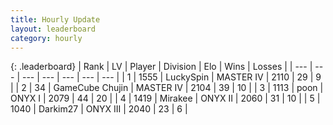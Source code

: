 ```yaml
---
title: Hourly Update
layout: leaderboard
category: hourly
---
```


{: .leaderboard}
| Rank | LV | Player | Division | Elo | Wins | Losses |
| --- | --- | --- | --- | --- | --- | --- |
| <span data-change="0">1</span> | 1555 | <span title="ID: 498412">LuckySpin</span> | MASTER IV | <span data-change="0">2110</span> | <span data-change="0">29</span> | <span data-change="0">9</span> |
| <span data-change="0">2</span> | 34 | <span title="ID: 754306">GameCube Chujin</span> | MASTER IV | <span data-change="0">2104</span> | <span data-change="0">39</span> | <span data-change="0">10</span> |
| <span data-change="0">3</span> | 1113 | <span title="ID: 540690">poon</span> | ONYX I | <span data-change="0">2079</span> | <span data-change="0">44</span> | <span data-change="0">20</span> |
| <span data-change="0">4</span> | 1419 | <span title="ID: 416373">Mirakee</span> | ONYX II | <span data-change="-15">2060</span> | <span data-change="0">31</span> | <span data-change="1">10</span> |
| <span data-change="0">5</span> | 1040 | <span title="ID: 694036">Darkim27</span> | ONYX III | <span data-change="0">2040</span> | <span data-change="0">23</span> | <span data-change="0">6</span> |